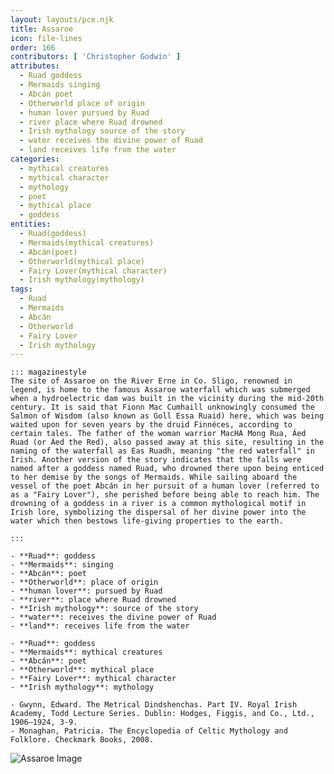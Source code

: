 ```yaml
---
layout: layouts/pce.njk
title: Assaroe
icon: file-lines
order: 166
contributors: [ 'Christopher Godwin' ]
attributes:
  - Ruad goddess
  - Mermaids singing
  - Abcán poet
  - Otherworld place of origin
  - human lover pursued by Ruad
  - river place where Ruad drowned
  - Irish mythology source of the story
  - water receives the divine power of Ruad
  - land receives life from the water
categories:
  - mythical creatures
  - mythical character
  - mythology
  - poet
  - mythical place
  - goddess
entities:
  - Ruad(goddess)
  - Mermaids(mythical creatures)
  - Abcán(poet)
  - Otherworld(mythical place)
  - Fairy Lover(mythical character)
  - Irish mythology(mythology)
tags:
  - Ruad
  - Mermaids
  - Abcán
  - Otherworld
  - Fairy Lover
  - Irish mythology
---
```

``` tab [group1:Info]
::: magazinestyle
The site of Assaroe on the River Erne in Co. Sligo, renowned in legend, is home to the famous Assaroe waterfall which was submerged when a hydroelectric dam was built in the vicinity during the mid-20th century. It is said that Fionn Mac Cumhaill unknowingly consumed the Salmon of Wisdom (also known as Goll Essa Ruaid) here, which was being waited upon for seven years by the druid Finnéces, according to certain tales. The father of the woman warrior MacHA Mong Rua, Áed Ruad (or Áed the Red), also passed away at this site, resulting in the naming of the waterfall as Eas Ruadh, meaning "the red waterfall" in Irish. Another version of the story indicates that the falls were named after a goddess named Ruad, who drowned there upon being enticed to her demise by the songs of Mermaids. While sailing aboard the vessel of the poet Abcán in her pursuit of a human lover (referred to as a "Fairy Lover"), she perished before being able to reach him. The drowning of a goddess in a river is a common mythological motif in Irish lore, symbolizing the dispersal of her divine power into the water which then bestows life-giving properties to the earth.

:::
```
``` tab [group1:Attributes]
- **Ruad**: goddess
- **Mermaids**: singing
- **Abcán**: poet
- **Otherworld**: place of origin
- **human lover**: pursued by Ruad
- **river**: place where Ruad drowned
- **Irish mythology**: source of the story
- **water**: receives the divine power of Ruad
- **land**: receives life from the water
```
``` tab [group1:Entities]
- **Ruad**: goddess
- **Mermaids**: mythical creatures
- **Abcán**: poet
- **Otherworld**: mythical place
- **Fairy Lover**: mythical character
- **Irish mythology**: mythology
```
``` tab [group1:Sources]
- Gwynn, Edward. The Metrical Dindshenchas. Part IV. Royal Irish Academy, Todd Lecture Series. Dublin: Hodges, Figgis, and Co., Ltd., 1906–1924, 3-9.
- Monaghan, Patricia. The Encyclopedia of Celtic Mythology and Folklore. Checkmark Books, 2008.
```
![Assaroe Image](https://upload.wikimedia.org/wikipedia/commons/thumb/c/c3/Picturesque_Donegal-_its_mountains%2C_rivers%2C_and_lakes._Being_the_Great_Northern_Railway_%28Ireland%29_Company%27s_illustrated_guide_to_the_sporting_and_touring_grounds_of_the_north_of_Ireland_%281908%29_%2814777237441%29.jpg/1200px-thumbnail.jpg)
